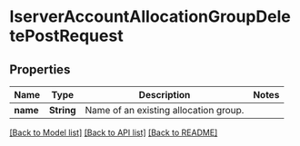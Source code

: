 # IserverAccountAllocationGroupDeletePostRequest

## Properties

Name | Type | Description | Notes
------------ | ------------- | ------------- | -------------
**name** | **String** | Name of an existing allocation group. |

[[Back to Model list]](../README.md#documentation-for-models) [[Back to API list]](../README.md#documentation-for-api-endpoints) [[Back to README]](../README.md)

